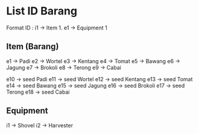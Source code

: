 # List ID Barang

Format ID : i1 -> Item 1. e1 -> Equipment 1

## Item (Barang)

e1 -> Padi
e2 -> Wortel
e3 -> Kentang
e4 -> Tomat
e5 -> Bawang
e6 -> Jagung
e7 -> Brokoli
e8 -> Terong
e9 -> Cabai

e10 -> seed Padi
e11 -> seed Wortel
e12 -> seed Kentang
e13 -> seed Tomat
e14 -> seed Bawang
e15 -> seed Jagung
e16 -> seed Brokoli
e17 -> seed Terong
e18 -> seed Cabai

## Equipment

i1 -> Shovel
i2 -> Harvester
